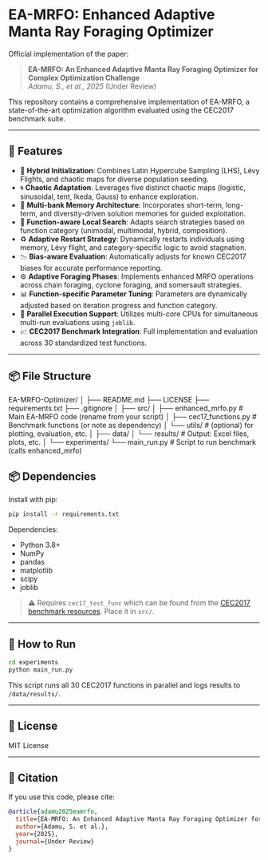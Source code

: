 # EA-MRFO: Enhanced Adaptive Manta Ray Foraging Optimizer

Official implementation of the paper:

> **EA-MRFO: An Enhanced Adaptive Manta Ray Foraging Optimizer for Complex Optimization Challenge**  
> *Adamu, S., et al., 2025* (Under Review)

This repository contains a comprehensive implementation of EA-MRFO, a state-of-the-art optimization algorithm evaluated using the CEC2017 benchmark suite.

---

## 🔧 Features

- 🧬 **Hybrid Initialization**: Combines Latin Hypercube Sampling (LHS), Lévy Flights, and chaotic maps for diverse population seeding.
- 🌀 **Chaotic Adaptation**: Leverages five distinct chaotic maps (logistic, sinusoidal, tent, Ikeda, Gauss) to enhance exploration.
- 🧠 **Multi-bank Memory Architecture**: Incorporates short-term, long-term, and diversity-driven solution memories for guided exploitation.
- 🧭 **Function-aware Local Search**: Adapts search strategies based on function category (unimodal, multimodal, hybrid, composition).
- ♻️ **Adaptive Restart Strategy**: Dynamically restarts individuals using memory, Lévy flight, and category-specific logic to avoid stagnation.
- 📉 **Bias-aware Evaluation**: Automatically adjusts for known CEC2017 biases for accurate performance reporting.
- ⚙️ **Adaptive Foraging Phases**: Implements enhanced MRFO operations across chain foraging, cyclone foraging, and somersault strategies.
- 📊 **Function-specific Parameter Tuning**: Parameters are dynamically adjusted based on iteration progress and function category.
- 🧵 **Parallel Execution Support**: Utilizes multi-core CPUs for simultaneous multi-run evaluations using `joblib`.
- 📈 **CEC2017 Benchmark Integration**: Full implementation and evaluation across 30 standardized test functions.

---
## 📦 File Structure
EA-MRFO-Optimizer/
│
├── README.md
├── LICENSE
├── requirements.txt
├── .gitignore
│
├── src/
│   ├── enhanced_mrfo.py          # Main EA-MRFO code (rename from your script)
│   ├── cec17_functions.py        # Benchmark functions (or note as dependency)
│   └── utils/                    # (optional) for plotting, evaluation, etc.
│
├── data/
│   └── results/                  # Output: Excel files, plots, etc.
│
└── experiments/
    └── main_run.py              # Script to run benchmark (calls enhanced_mrfo)

## 📦 Dependencies

Install with pip:

```bash
pip install -r requirements.txt
```

Dependencies:
- Python 3.8+
- NumPy
- pandas
- matplotlib
- scipy
- joblib

> ⚠️ Requires `cec17_test_func` which can be found from the [CEC2017 benchmark resources](https://www3.ntu.edu.sg/home/EPNSugan/index_files/CEC2017/CEC2017.htm). Place it in `src/`.

---

## 🚀 How to Run

```bash
cd experiments
python main_run.py
```

This script runs all 30 CEC2017 functions in parallel and logs results to `/data/results/`.

---

## 📄 License

MIT License

---

## 🔗 Citation

If you use this code, please cite:

```bibtex
@article{adamu2025eamrfo,
  title={EA-MRFO: An Enhanced Adaptive Manta Ray Foraging Optimizer for Complex Optimization Challenge},
  author={Adamu, S. et al.},
  year={2025},
  journal={Under Review}
}
```
